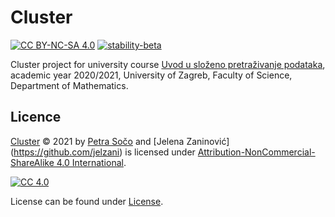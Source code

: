 # Cluster

[![CC BY-NC-SA 4.0][cc-shield]][cc]
[![stability-beta](https://img.shields.io/badge/stability-beta-33bbff.svg)](https://github.com/mkenney/software-guides/blob/master/STABILITY-BADGES.md#beta)


Cluster project for university course [Uvod u složeno pretraživanje podataka](http://www.pmf.unizg.hr/math/predmet/uuspp_a), academic year 2020/2021, University of Zagreb, Faculty of Science, Department of Mathematics.





## Licence
  
 [Cluster](https://github.com/sopetra/cluster) © 2021 by [Petra Sočo](https://github.com/sopetra) and [Jelena Zaninović] (https://github.com/jelzani) is licensed under [Attribution-NonCommercial-ShareAlike 4.0 International][cc].

[![CC 4.0][cc-image]][cc]


[cc]: https://creativecommons.org/licenses/by-nc-sa/4.0/?ref=chooser-v1
[cc-image]: https://licensebuttons.net/l/by-nc-sa/4.0/88x31.png
[cc-shield]: https://img.shields.io/badge/License-CC%20BY--SA%204.0-lightgrey.svg


License can be found under [License](LICENSE).
